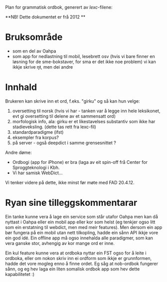 

Plan for grammatisk ordbok, generert av *lexc*-filene:

**NB! Dette dokumentet er frå 2012 **



# Bruksområde
* som en del av Oahpa
* som app for nedlastning til mobil, lesebrett osv (hvis vi bare finner en løsning for de sme-bokstaver, for sma er det ikke noe problem) vi kan ikkje skrive ŋŧ, men dei andre


# Innhald


Brukeren kan skrive inn et ord, f.eks. "girku" og så kan hun velge:

1. oversetting til norsk (hvis vi har - tanken var å legge inn hele leksikonet, evt gi oversetting til delene av et sammensatt ord)
1. morfologisk info, ala: girku er et likestavelses substantiv som ikke har stadieveksling. (dette tas rett fra lexc-fil)
1. standardparadigme (ifst)
1. eksempler fra korpus?
1. på server - også deepdict i samme grensesnittet ?

Andre døme:

* Ordbogi (app for iPhone) er bra (laga av eit spin-off frå Center for Sproggteknologi i Kbh.
* Vi har samisk WebDict...


Vi tenker videre på dette, ikke minst før møte med FAD 20.4.12. 



# Ryan sine tilleggskommentarar


Ein tanke kunne vera å lage ein service som står utafor Oahpa men kan då nyttast i Oahpa eller ein mobil app eller kor som helst (eg tenkjer ogso litt som ein erstatning til webdict, men med meir features). Men dersom ein app bør fungera på ein mobil utan nett tilkopling, hadde ein sånn API ikkje vore ein god idé. Ein offline app må ogso innehalda alle paradigmer, som kan vera ganske stor, avhengig av kor mange ord er inne. 


Ein kul feature kunne vera at ordboka nyttar ein FST ogso for å leite i ordboka, eller om nokon skriv inn ei ordform som ikkje er grunnformen, hadde det vore mogleg enno å finne ordet. Eg såg at nob-ordbok fungerer sånn, og eg hev laga ein liten somalisk ordbok app som hev dette kapabilitetet :)




